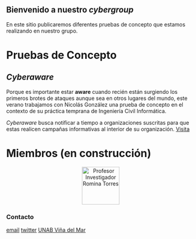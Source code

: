 ## Bienvenido a nuestro *cybergroup* 

En este sitio publicaremos diferentes pruebas de concepto que estamos realizando en nuestro grupo.

# Pruebas de Concepto
## *Cyberaware* 
Porque es importante estar **aware** cuando recién están surgiendo los primeros brotes de ataques aunque sea en otros lugares del mundo, este verano trabajamos con Nicolás González una prueba de concepto en el contexto de su práctica temprana de Ingeniería Civil Informática.  

*Cyberaware* busca notificar a tiempo a organizaciones suscritas para que estas realicen campañas informativas al interior de su organización. 
[Visita](http://cyberaware.informatica-unab-vm.cl)



# Miembros (en construcción)
<p align="center">
  <img src="https://github.com/RT-UNAB/cybergroup/blob/master/RT.jpg" width="100" title="Profesor Investigador Romina Torres">
</p>



### Contacto
[email](mailto:romina.torres@unab.cl) [twitter](https://twitter.com/rominabot)
[UNAB Viña del Mar](https://twitter.com/inf_unab_vm) 
